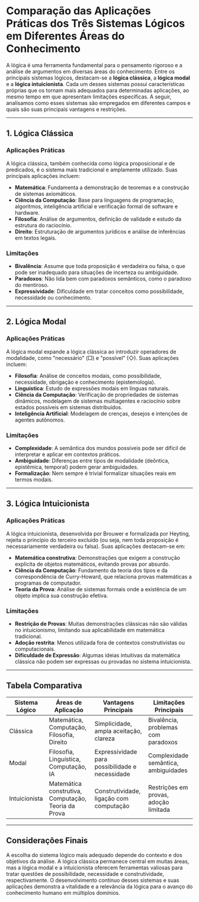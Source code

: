 # Comparação das Aplicações Práticas dos Três Sistemas Lógicos em Diferentes Áreas do Conhecimento

A lógica é uma ferramenta fundamental para o pensamento rigoroso e a análise de argumentos em diversas áreas do conhecimento. Entre os principais sistemas lógicos, destacam-se a **lógica clássica**, a **lógica modal** e a **lógica intuicionista**. Cada um desses sistemas possui características próprias que os tornam mais adequados para determinadas aplicações, ao mesmo tempo em que apresentam limitações específicas. A seguir, analisamos como esses sistemas são empregados em diferentes campos e quais são suas principais vantagens e restrições.

---

## 1. Lógica Clássica

### Aplicações Práticas

A lógica clássica, também conhecida como lógica proposicional e de predicados, é o sistema mais tradicional e amplamente utilizado. Suas principais aplicações incluem:

- **Matemática**: Fundamenta a demonstração de teoremas e a construção de sistemas axiomáticos.
- **Ciência da Computação**: Base para linguagens de programação, algoritmos, inteligência artificial e verificação formal de software e hardware.
- **Filosofia**: Análise de argumentos, definição de validade e estudo da estrutura do raciocínio.
- **Direito**: Estruturação de argumentos jurídicos e análise de inferências em textos legais.

### Limitações

- **Bivalência**: Assume que toda proposição é verdadeira ou falsa, o que pode ser inadequado para situações de incerteza ou ambiguidade.
- **Paradoxos**: Não lida bem com paradoxos semânticos, como o paradoxo do mentiroso.
- **Expressividade**: Dificuldade em tratar conceitos como possibilidade, necessidade ou conhecimento.

---

## 2. Lógica Modal

### Aplicações Práticas

A lógica modal expande a lógica clássica ao introduzir operadores de modalidade, como "necessário" (□) e "possível" (◇). Suas aplicações incluem:

- **Filosofia**: Análise de conceitos modais, como possibilidade, necessidade, obrigação e conhecimento (epistemologia).
- **Linguística**: Estudo de expressões modais em línguas naturais.
- **Ciência da Computação**: Verificação de propriedades de sistemas dinâmicos, modelagem de sistemas multiagentes e raciocínio sobre estados possíveis em sistemas distribuídos.
- **Inteligência Artificial**: Modelagem de crenças, desejos e intenções de agentes autônomos.

### Limitações

- **Complexidade**: A semântica dos mundos possíveis pode ser difícil de interpretar e aplicar em contextos práticos.
- **Ambiguidade**: Diferenças entre tipos de modalidade (deôntica, epistêmica, temporal) podem gerar ambiguidades.
- **Formalização**: Nem sempre é trivial formalizar situações reais em termos modais.

---

## 3. Lógica Intuicionista

### Aplicações Práticas

A lógica intuicionista, desenvolvida por Brouwer e formalizada por Heyting, rejeita o princípio do terceiro excluído (ou seja, nem toda proposição é necessariamente verdadeira ou falsa). Suas aplicações destacam-se em:

- **Matemática construtiva**: Demonstrações que exigem a construção explícita de objetos matemáticos, evitando provas por absurdo.
- **Ciência da Computação**: Fundamento da teoria dos tipos e da correspondência de Curry-Howard, que relaciona provas matemáticas a programas de computador.
- **Teoria da Prova**: Análise de sistemas formais onde a existência de um objeto implica sua construção efetiva.

### Limitações

- **Restrição de Provas**: Muitas demonstrações clássicas não são válidas no intuicionismo, limitando sua aplicabilidade em matemática tradicional.
- **Adoção restrita**: Menos utilizada fora de contextos construtivistas ou computacionais.
- **Dificuldade de Expressão**: Algumas ideias intuitivas da matemática clássica não podem ser expressas ou provadas no sistema intuicionista.

---

## Tabela Comparativa

| Sistema Lógico      | Áreas de Aplicação                  | Vantagens Principais                  | Limitações Principais                |
|---------------------|-------------------------------------|---------------------------------------|--------------------------------------|
| Clássica            | Matemática, Computação, Filosofia, Direito | Simplicidade, ampla aceitação, clareza | Bivalência, problemas com paradoxos  |
| Modal               | Filosofia, Linguística, Computação, IA     | Expressividade para possibilidade e necessidade | Complexidade semântica, ambiguidades |
| Intuicionista       | Matemática construtiva, Computação, Teoria da Prova | Construtividade, ligação com computação | Restrições em provas, adoção limitada|

---

## Considerações Finais

A escolha do sistema lógico mais adequado depende do contexto e dos objetivos da análise. A lógica clássica permanece central em muitas áreas, mas a lógica modal e a intuicionista oferecem ferramentas valiosas para tratar questões de possibilidade, necessidade e construtividade, respectivamente. O desenvolvimento contínuo desses sistemas e suas aplicações demonstra a vitalidade e a relevância da lógica para o avanço do conhecimento humano em múltiplos domínios.